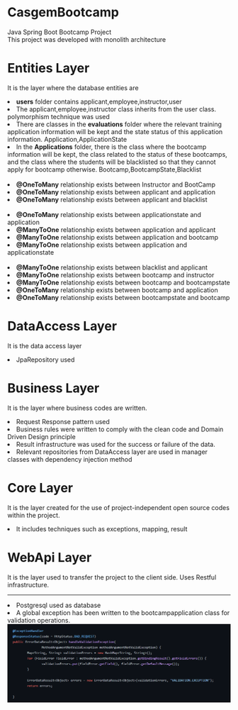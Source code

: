 # CasgemBootcamp
Java Spring Boot Bootcamp Project</br>
This project was developed with monolith architecture

# Entities Layer
It is the layer where the database entities are
<li><b>users</b> folder contains applicant,employee,instructor,user</li>
<li>The applicant,employee,instructor class inherits from the user class. polymorphism technique was used</li>

<li>There are classes in the <b>evaluations</b> folder where the relevant training application information will be kept and the state status of this application information. Application,ApplicationState</li>
<li>In the <b>Applications</b> folder, there is the class where the bootcamp information will be kept, the class related to the status of these bootcamps, and the class where the students will be blacklisted so that they cannot apply for bootcamp otherwise. Bootcamp,BootcampState,Blacklist</li>
</br>
<li><b>@OneToMany</b> relationship exists between Instructor and BootCamp</li>
<li><b>@OneToMany</b> relationship exists between applicant and application</li>
<li><b>@OneToMany</b> relationship exists between applicant and blacklist</li>
</br>
<li><b>@OneToMany</b> relationship exists between applicationstate and application</li>
<li><b>@ManyToOne</b> relationship exists between application and applicant</li>
<li><b>@ManyToOne</b> relationship exists between application and bootcamp</li>
<li><b>@ManyToOne</b> relationship exists between application and applicationstate</li>
</br>
<li><b>@ManyToOne</b> relationship exists between blacklist and applicant</li>
<li><b>@ManyToOne</b> relationship exists between bootcamp and instructor</li>
<li><b>@ManyToOne</b> relationship exists between bootcamp and bootcampstate</li>
<li><b>@OneToMany</b> relationship exists between bootcamp and application</li>
<li><b>@OneToMany</b> relationship exists between bootcampstate and bootcamp</li>

# DataAccess Layer
It is the data access layer
<li>JpaRepository used</li>

# Business Layer
It is the layer where business codes are written.

<li>Request Response pattern used</li>
<li>Business rules were written to comply with the clean code and Domain Driven Design principle</li>
<li>Result infrastructure was used for the success or failure of the data.</li>
<li>Relevant repositories from DataAccess layer are used in manager classes with dependency injection method</li>

# Core Layer
It is the layer created for the use of project-independent open source codes within the project.
<li>It includes techniques such as exceptions, mapping, result</li>

# WebApi Layer
It is the layer used to transfer the project to the client side.
Uses Restful infrastructure.

<hr>
<li>Postgresql used as database</li>
<li>A global exception has been written to the bootcampapplication class for validation operations.</li>
<img src="https://github.com/mhmmedinan/CasgemBootcamp/blob/master/src/main/java/com/bootcampProject/validationexception.png" witdh=auto>
